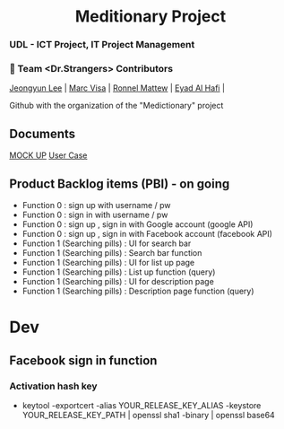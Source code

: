 <h1 align="center">
  Meditionary Project
</h1>
<h3>UDL - ICT Project, IT Project Management</h3>

### :rainbow: Team <Dr.Strangers> Contributors

[Jeongyun Lee](https://github.com/jy-977) |
[Marc Visa](https://github.com/mvp17) | 
[Ronnel Mattew](https://github.com/ron7858) |
[Eyad Al Hafi](https://github.com/eyadfhafi) |


Github with the organization of the "Medictionary" project

## Documents 

[MOCK UP](https://ovenapp.io/project/jdRn2HjGOLjc5BLdswLKmtsU2wOHtk0b#8p8HX) 
[User Case](https://drive.google.com/file/d/1AWF2fvAszot6RFgF82olCPUuq7DtmVcK/view?usp=sharing)

## Product Backlog items (PBI) - on going
* Function 0 : sign up with username / pw
* Function 0 : sign in with username / pw
* Function 0 : sign up , sign in with Google account (google API)
* Function 0 : sign up , sign in with Facebook account (facebook API)
* Function 1 (Searching pills) : UI for search bar
* Function 1 (Searching pills) : Search bar function
* Function 1 (Searching pills) : UI for list up page
* Function 1 (Searching pills) : List up function (query)
* Function 1 (Searching pills) : UI for description page
* Function 1 (Searching pills) : Description page function (query)

# Dev
## Facebook sign in function
### Activation hash key      
* keytool -exportcert -alias YOUR_RELEASE_KEY_ALIAS -keystore YOUR_RELEASE_KEY_PATH | openssl sha1 -binary | openssl base64

